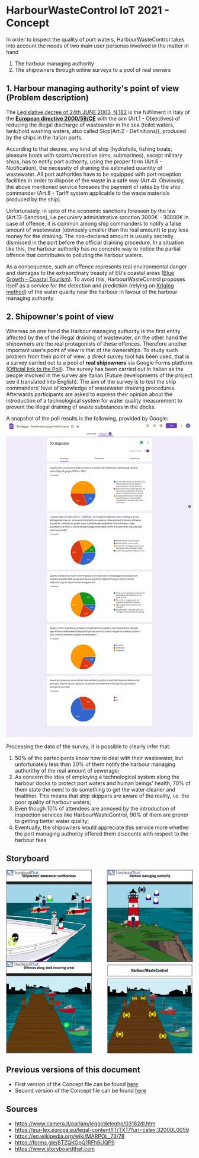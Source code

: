 # HarbourWasteControl IoT 2021 - Concept

In order to inspect the quality of port waters, HarbourWasteControl takes into account the needs of two main user personas involved in the matter in hand
1. The harbour managing authority 
2. The shipowners through online surveys to a pool of real owners  

## 1. Harbour managing authority's point of view (Problem description)
The [Legislative decree of 24th JUNE 2003, N.182](https://www.camera.it/parlam/leggi/deleghe/03182dl.htm) is the fulfilment in Italy of the [**European directive 2000/59/CE**](https://eur-lex.europa.eu/legal-content/IT/TXT/?uri=celex:32000L0059) with the aim (Art.1 - Objectives) of reducing the illegal discharge of wastewater in the sea (toilet waters, tank/hold washing waters, also called Slop(Art.2 - Definitions)), produced by the ships in the Italian ports.

According to that decree, any kind of ship (hydrofoils, fishing boats, pleasure boats with sports/recreative aims, submarines), except military ships, has to notify port authority, using the proper form (Art.6 - Notification), the necessity of draining the estimated quantity of wastewater. All port authorities have to be equipped with port reception facilities in order to dispose of the waste in a safe way (Art.4). Obviously, the above mentioned service foresees the payment of rates  by the ship commander  (Art.8 - Tariff system applicable to the waste materials produced by the ship).

Unfortunately, in spite of the economic sanctions foreseen by the law (Art.13-Sanction), i.e.pecuniary administrative sanction 3000€ - 30000€ in case of offence,  it is common among ship commanders to notify a false amount of wastewater (obviously smaller than the real amount) to pay less money for the draining. The non-declared amount is usually secretly dismissed in the port before the official draining procedure. In a situation like this, the harbour authority has no concrete way to notice the partial offence that contributes to polluting the harbour waters. 

As a consequence, such an offence represents  real environmental danger and  damages to the extraordinary beauty of EU’s coastal areas ([Blue Growth - Coastal Tourism](https://ec.europa.eu/maritimeaffairs/policy/coastal_tourism)).
To avoid this, HarbourWasteControl proposes itself as a service for the detection and prediction (relying on [Kriging method](Technology.md#kriging-method)) of the water quality near the harbour in favour of the harbour managing authority

## 2. Shipowner's point of view
Whereas on one hand the Harbour managing authority is the first entity affected by the of the illegal draining of  wastewater, on the other hand the shipowners are the real protagonists of these offences. Therefore another important user’s point of view is that of the ownerships. 
To study such problem from their point of view, a direct survey tool has been used, that is a survey carried out to a pool of **real shipowners** via Google  Forms platform ([Official link to the Poll](https://forms.gle/8TZQKGpQ1RFh6UQP9)). The survey has been carried out in Italian as the people involved in the survey are Italian (Future developments of the project see it translated into English). 
The aim of the survey is to test the ship commanders’ level of knowledge of wastewater draining procedures. Afterwards participants are asked to express their opinion about the introduction of a technological system for water quality measurement to prevent the illegal draining of waste substances in the docks.

A snapshot of the poll results is the following, provided by Google:
![LastPoll](/Picture/ShipOwners-Poll.png)

Processing the data of the survey, it is possible to clearly infer that: 
1. 50% of the partecipants know how to deal with their wastewater, but unfortunately less than 30% of them notify the harbour managing authorithy of the real amount of sewerage;
2. As concern the idea of employing a technological system along the harbour docks to protect port waters and human beings' health, 70% of them state the need to do something to get the water cleaner and healthier. This means that ship skippers are aware of the reality, i.e. the poor quality of harbour waters;
3. Even though 10% of attendees are annoyed by the introduction of inspection services like HarbourWasteControl, 90% of them are proner to getting better water quality;
4. Eventually, the shipowners would appreciate this service more whether the port managing authority offered them discounts with respect to the harbour fees

## Storyboard

![Storyboard](/Picture/Storyboard-Complete.png)

## Previous versions of this document
* First version of the Concept file can be found [here](https://github.com/Salvo-32/HarbourWasteControl-IoT2021/blob/6a600ffb777f99500abf55af4701394b647948be/Concept.md)
* Second version of the Concept file can be found [here](https://github.com/Salvo-32/HarbourWasteControl-IoT2021/blob/fc6fac34cee5149cbdab9ec8186ca964ee297700/Concept.md)

## Sources
- https://www.camera.it/parlam/leggi/deleghe/03182dl.htm
- https://eur-lex.europa.eu/legal-content/IT/TXT/?uri=celex:32000L0059
- https://en.wikipedia.org/wiki/MARPOL_73/78
- https://forms.gle/8TZQKGpQ1RFh6UQP9
- https://www.storyboardthat.com
